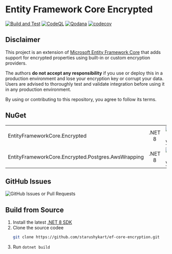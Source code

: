 # Entity Framework Core Encrypted

[![Build and Test](https://github.com/starushykart/ef-core-encryption/actions/workflows/build-and-test.yml/badge.svg)](https://github.com/starushykart/ef-core-encryption/actions/workflows/build-and-test.yml)
[![CodeQL](https://github.com/starushykart/ef-core-encryption/actions/workflows/github-code-scanning/codeql/badge.svg)](https://github.com/starushykart/ef-core-encryption/actions/workflows/github-code-scanning/codeql)
[![Qodana](https://github.com/starushykart/ef-core-encryption/actions/workflows/code_quality.yml/badge.svg)](https://github.com/starushykart/ef-core-encryption/actions/workflows/code_quality.yml)
[![codecov](https://codecov.io/github/starushykart/ef-core-encryption/graph/badge.svg?token=C1JOFN38GC)](https://codecov.io/github/starushykart/ef-core-encryption)

## Disclaimer
This project is an extension of [Microsoft Entity Framework Core](https://github.com/aspnet/EntityFrameworkCore) that adds support for encrypted properties using built-in or custom encryption providers.  
  
The authors **do not accept any responsibility** if you use or deploy this in a production environment and lose your encryption key or corrupt your data. Users are advised to thoroughly test and validate integration before using it in any production environment.
  
By using or contributing to this repository, you agree to follow its terms.

## NuGet
|                                                    |      |                                                                                                                                                                                         |                                                                                                                                                                                             |
|----------------------------------------------------|:----:|----------------------------------------------------------------------------------------------------------------------------------------------------------------------------------------:|--------------------------------------------------------------------------------------------------------------------------------------------------------------------------------------------:|
| EntityFrameworkCore.Encrypted                      |.NET 8| [![NuGet Version](https://img.shields.io/nuget/v/EntityFrameworkCore.Encrypted)](https://www.nuget.org/packages/EntityFrameworkCore.Encrypted)                                          | [![NuGet Downloads](https://img.shields.io/nuget/dt/EntityFrameworkCore.Encrypted)](https://www.nuget.org/packages/EntityFrameworkCore.Encrypted)                                           |
| EntityFrameworkCore.Encrypted.Postgres.AwsWrapping |.NET 8| [![NuGet Version](https://img.shields.io/nuget/v/EntityFrameworkCore.Encrypted.Postgres.AwsWrapping)](https://www.nuget.org/packages/EntityFrameworkCore.Encrypted.Postgres.AwsWrapping)| [![NuGet Downloads](https://img.shields.io/nuget/dt/EntityFrameworkCore.Encrypted.Postgres.AwsWrapping)](https://www.nuget.org/packages/EntityFrameworkCore.Encrypted.Postgres.AwsWrapping) |

## GitHub Issues
![GitHub Issues or Pull Requests](https://img.shields.io/github/issues-raw/starushykart/ef-core-encryption?link=https%3A%2F%2Fgithub.com%2Fstarushykart%2Fef-core-encryption%2Fissues%3Fq%3Dis%253Aopen%2Bis%253Aissue%2B)

## Build from Source

 1. Install the latest [.NET 8 SDK](https://dotnet.microsoft.com/en-us/download/dotnet/8.0)
 2. Clone the source codee<br/>
    ```bash
    git clone https://github.com/starushykart/ef-core-encryption.git
    ```
 3. Run `dotnet build`


